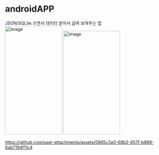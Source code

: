 # androidAPP
JSON/SQLite 쓰면서 데이터 받아서 급여 보여주는 앱
<img width="188" height="356" alt="image" src="https://github.com/user-attachments/assets/c3033ea9-f0fc-451e-a13a-52a180d904d2" />
<img width="186" height="340" alt="image" src="https://github.com/user-attachments/assets/fb78db78-0517-44b7-b143-5a1c3e9b3ec9" />




https://github.com/user-attachments/assets/0865c3a0-69b2-457f-b889-6ab7194f11c4

